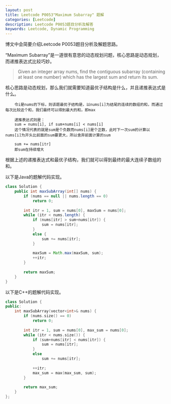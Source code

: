 ```yaml
---
layout: post
title: Leetcode P0053"Maximum Subarray" 题解
categories: [Leetcode]
description: Leetcode P0053题目分析及解答
keywords: Leetcode, Dynamic Programming
---
```


博文中会简要介绍Leetcode P0053题目分析及解题思路。

“Maximum Subarray”是一道很有意思的动态规划问题，核心思路是动态规划，而递推表达式比较巧妙。

> Given an integer array nums, find the contiguous subarray (containing at least one number) which has the largest sum and return its sum.

核心思路是动态规划，那么我们就需要知道最优子结构是什么，并且递推表达式是什么。

```
    令i是nums的下标，则该题最优子结构是，以nums[i]为结尾的连续的数组的和，而通过每次比较这个和，我们最终可以得到最大的和，即max

    递推表达式则是：
    sum = nums[i], if sum+nums[i] < nums[i]
    这个情况代表的就是sum是个负数而nums[i]是个正数，此时下一次sum的计算以nums[i]为开头比前面的sum要更大，所以舍弃前面计算的sum

    sum += nums[itr]
    即sum在持续增大
```

根据上述的递推表达式和最优子结构，我们就可以得到最终的最大连续子数组的和。

以下是Java的题解代码实现。
```java
class Solution {
    public int maxSubArray(int[] nums) {
        if (nums == null || nums.length == 0)
            return 0;
        
        int itr = 1, sum = nums[0], maxSum = nums[0];
        while (itr < nums.length) {
            if (nums[itr] > sum+nums[itr]) {
                sum = nums[itr];
            }
            else {
                sum += nums[itr];
            }
            
            maxSum = Math.max(maxSum, sum);
            ++itr;
        }
        
        return maxSum;
    }
}
```

以下是C++的题解代码实现。
```cpp
class Solution {
public:
    int maxSubArray(vector<int>& nums) {
        if (nums.size() == 0)
            return 0;
        
        int itr = 1, sum = nums[0], max_sum = nums[0];
        while (itr < nums.size()) {
            if (sum+nums[itr] < nums[itr]) {
                sum = nums[itr];
            }
            else
                sum += nums[itr];
            
            ++itr;
            max_sum = max(max_sum, sum);
        }
        
        return max_sum;
    }
};
```